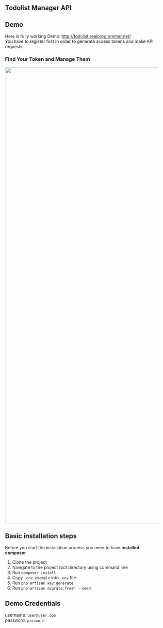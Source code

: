 ## Todolist Manager API

## Demo
Here is fully working Demo: http://todolist.realprogrammer.net/ <br>
You have to register first in order to generate access tokens and make API requests.<br>

### Find Your Token and Manage Them

<p align="center"><a href="http://todolist.realprogrammer.net" target="_blank"><img src="http://todolist.realprogrammer.net/img/tokens.PNG" width="1500"></a></p>

## Basic installation steps 
Before you start the installation process you need to have **installed composer**

1. Clone the project
2. Navigate to the project root directory using command line
3. Run `composer install`
4. Copy `.env.example` into `.env` file
5. Run `php artisan key:generate`
6. Run `php artisan migrate:fresh --seed`

## Demo Credentials
username: `user@user.com`<br>
password: `password`
